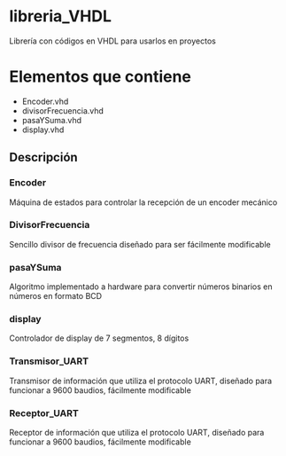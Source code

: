 # libreria_VHDL
Librería con códigos en VHDL para usarlos en proyectos
<h1>Elementos que contiene</h1>
<ul>
  <li>Encoder.vhd</li>  
  <li>divisorFrecuencia.vhd</li>
  <li>pasaYSuma.vhd</li>
  <li>display.vhd</li>
</ul>

<h2>Descripción</h2>

<h3>Encoder</h3>
<p>
  Máquina de estados para controlar la recepción de un encoder mecánico
</p>
<h3>DivisorFrecuencia</h3>
<p>
  Sencillo divisor de frecuencia diseñado para ser fácilmente modificable
</p>
<h3>pasaYSuma</h3>
<p>
  Algoritmo implementado a hardware para convertir números binarios en números en formato BCD
</p>
<h3>display</h3>
<p>
  Controlador de display de 7 segmentos, 8 dígitos
</p>
<h3>Transmisor_UART</h3>
<p>
  Transmisor de información que utiliza el protocolo UART, diseñado para funcionar a 9600 baudios, fácilmente modificable
</p>
<h3>Receptor_UART</h3>
<p>
  Receptor de información que utiliza el protocolo UART, diseñado para funcionar a 9600 baudios, fácilmente modificable
</p>